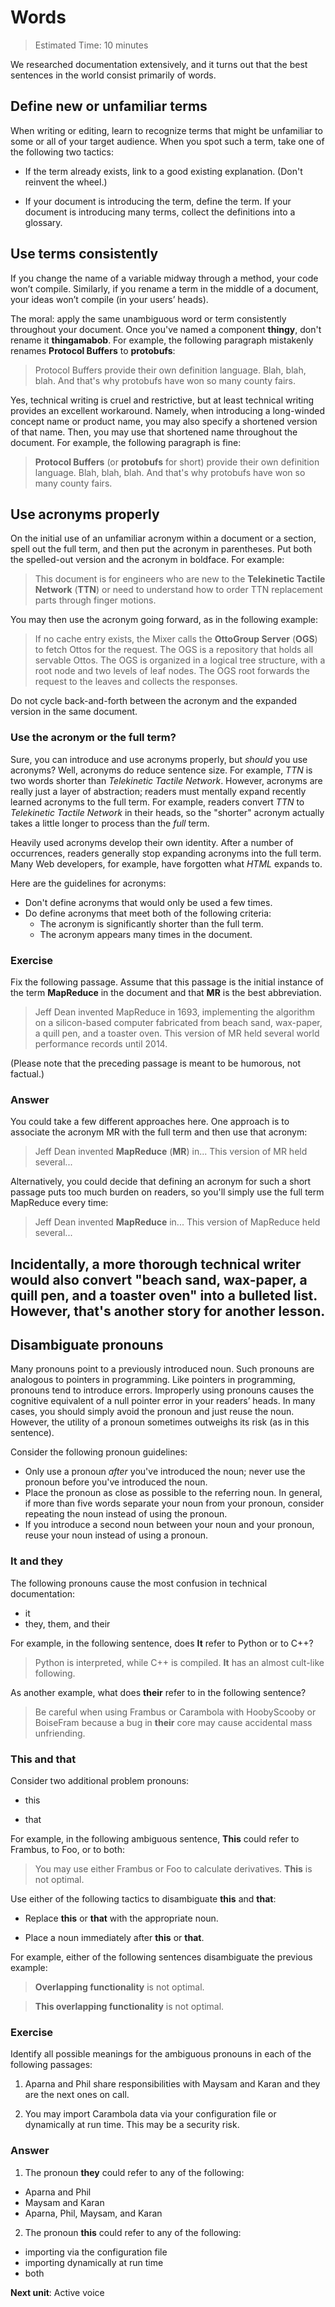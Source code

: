 <h1>Words</h1>

>Estimated Time: 10 minutes

We researched documentation extensively, and it turns out that the best sentences in the world consist primarily of words.

<h2>Define new or unfamiliar terms</h2>

When writing or editing, learn to recognize terms that might be unfamiliar to some or all of your target audience. When you spot such a term, take one of the following two tactics:

* If the term already exists, link to a good existing explanation. (Don't reinvent the wheel.)

* If your document is introducing the term, define the term. If your document is introducing many terms, collect the definitions into a glossary.

<h2>Use terms consistently</h2>

If you change the name of a variable midway through a method, your code won’t compile. Similarly, if you rename a term in the middle of a document, your ideas won’t compile (in your users’ heads).

The moral: apply the same unambiguous word or term consistently throughout your document. Once you've named a component **thingy**, don't rename it **thingamabob**. For example, the following paragraph mistakenly renames **Protocol Buffers** to **protobufs**:

> Protocol Buffers provide their own definition language. Blah, blah, blah. And that's why protobufs have won so many county fairs.

Yes, technical writing is cruel and restrictive, but at least technical writing provides an excellent workaround. Namely, when introducing a long-winded concept name or product name, you may also specify a shortened version of that name. Then, you may use that shortened name throughout the document. For example, the following paragraph is fine:

> **Protocol Buffers** (or **protobufs** for short) provide their own definition language. Blah, blah, blah. And that's why protobufs have won so many county fairs.

<h2>Use acronyms properly</h2>

On the initial use of an unfamiliar acronym within a document or a section, spell out the full term, and then put the acronym in parentheses. Put both the spelled-out version and the acronym in boldface. For example:

> This document is for engineers who are new to the **Telekinetic Tactile Network** (**TTN**) or need to understand how to order TTN replacement parts through finger motions.

You may then use the acronym going forward, as in the following example:

> If no cache entry exists, the Mixer calls the **OttoGroup Server** (**OGS**) to fetch Ottos for the request. The OGS is a repository that holds all servable Ottos. The OGS is organized in a logical tree structure, with a root node and two levels of leaf nodes. The OGS root forwards the request to the leaves and collects the responses.

Do not cycle back-and-forth between the acronym and the expanded version in the same document.

<h3>Use the acronym or the full term?</h3>

Sure, you can introduce and use acronyms properly, but *should* you use acronyms? Well, acronyms do reduce sentence size. For example, *TTN* is two words shorter than *Telekinetic Tactile Network*. However, acronyms are really just a layer of abstraction; readers must mentally expand recently learned acronyms to the full term. For example, readers convert *TTN* to *Telekinetic Tactile Network* in their heads, so the "shorter" acronym actually takes a little longer to process than the *full* term.

Heavily used acronyms develop their own identity. After a number of occurrences, readers generally stop expanding acronyms into the full term. Many Web developers, for example, have forgotten what *HTML* expands to.

Here are the guidelines for acronyms:

* Don't define acronyms that would only be used a few times.
* Do define acronyms that meet both of the following criteria:
  * The acronym is significantly shorter than the full term.
  * The acronym appears many times in the document.

<h3>Exercise</h3>

Fix the following passage. Assume that this passage is the initial instance of the term **MapReduce** in the document and that **MR** is the best abbreviation.

> Jeff Dean invented MapReduce in 1693, implementing the algorithm on a silicon-based computer fabricated from beach sand, wax-paper, a quill pen, and a toaster oven. This version of MR held several world performance records until 2014.

(Please note that the preceding passage is meant to be humorous, not factual.)

<h3>Answer</h3>

You could take a few different approaches here. One approach is to associate the acronym MR with the full term and then use that acronym:

> Jeff Dean invented **MapReduce** (**MR**) in... This version of MR held several...

Alternatively, you could decide that defining an acronym for such a short passage puts too much burden on readers, so you'll simply use the full term MapReduce every time:

> Jeff Dean invented **MapReduce** in... This version of MapReduce held several...

Incidentally, a more thorough technical writer would also convert "beach sand, wax-paper, a quill pen, and a toaster oven" into a bulleted list. However, that's another story for another lesson.
---

<h2>Disambiguate pronouns</h2>

Many pronouns point to a previously introduced noun. Such pronouns are analogous to pointers in programming. Like pointers in programming, pronouns tend to introduce errors. Improperly using pronouns causes the cognitive equivalent of a null pointer error in your readers’ heads. In many cases, you should simply avoid the pronoun and just reuse the noun. However, the utility of a pronoun sometimes outweighs its risk (as in this sentence).

Consider the following pronoun guidelines:

* Only use a pronoun *after* you've introduced the noun; never use the pronoun before you've introduced the noun.
* Place the pronoun as close as possible to the referring noun. In general, if more than five words separate your noun from your pronoun, consider repeating the noun instead of using the pronoun.
* If you introduce a second noun between your noun and your pronoun, reuse your noun instead of using a pronoun.

<h3>It and they</h3>

The following pronouns cause the most confusion in technical documentation:

* it
* they, them, and their

For example, in the following sentence, does **It** refer to Python or to C++?

> Python is interpreted, while C++ is compiled. **It** has an almost cult-like following.

As another example, what does **their** refer to in the following sentence?

> Be careful when using Frambus or Carambola with HoobyScooby or BoiseFram because a bug in **their** core may cause accidental mass unfriending.

<h3>This and that</h3>

Consider two additional problem pronouns:

* this

* that

For example, in the following ambiguous sentence, **This** could refer to Frambus, to Foo, or to both:

> You may use either Frambus or Foo to calculate derivatives. **This** is not optimal.

Use either of the following tactics to disambiguate **this** and **that**:

* Replace **this** or **that** with the appropriate noun.

* Place a noun immediately after **this** or **that**.

For example, either of the following sentences disambiguate the previous example:

> **Overlapping functionality** is not optimal.

> **This overlapping functionality** is not optimal.

<h3>Exercise</h3>

Identify all possible meanings for the ambiguous pronouns in each of the following passages:

1. Aparna and Phil share responsibilities with Maysam and Karan and they are the next ones on call.

2. You may import Carambola data via your configuration file or dynamically at run time. This may be a security risk.

<h3>Answer</h3>

1. The pronoun **they** could refer to any of the following:

  * Aparna and Phil
  * Maysam and Karan
  * Aparna, Phil, Maysam, and Karan
  
2. The pronoun **this** could refer to any of the following:

  * importing via the configuration file
  * importing dynamically at run time
  * both


**Next unit**: Active voice
